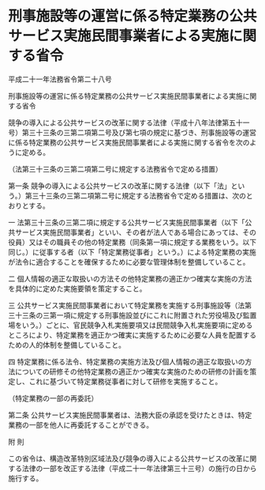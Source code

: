 # 刑事施設等の運営に係る特定業務の公共サービス実施民間事業者による実施に関する省令

平成二十一年法務省令第二十八号

刑事施設等の運営に係る特定業務の公共サービス実施民間事業者による実施に関する省令

競争の導入による公共サービスの改革に関する法律（平成十八年法律第五十一号）第三十三条の三第二項第二号及び第七項の規定に基づき、刑事施設等の運営に係る特定業務の公共サービス実施民間事業者による実施に関する省令を次のように定める。

（法第三十三条の三第二項第二号に規定する法務省令で定める措置）

第一条 競争の導入による公共サービスの改革に関する法律（以下「法」という。）第三十三条の三第二項第二号に規定する法務省令で定める措置は、次のとおりとする。

一 法第三十三条の三第二項に規定する公共サービス実施民間事業者（以下「公共サービス実施民間事業者」といい、その者が法人である場合にあっては、その役員）又はその職員その他の特定業務（同条第一項に規定する業務をいう。以下同じ。）に従事する者（以下「特定業務従事者」という。）による特定業務の実施が法令に適合することを確保するために必要な管理体制を整備していること。

二 個人情報の適正な取扱いの方法その他特定業務の適正かつ確実な実施の方法を具体的に定めた実施要領を策定すること。

三 公共サービス実施民間事業者において特定業務を実施する刑事施設等（法第三十三条の三第一項に規定する刑事施設並びにこれに附置された労役場及び監置場をいう。）ごとに、官民競争入札実施要項又は民間競争入札実施要項に定めるところにより、特定業務を適正かつ確実に実施するために必要な人員を配置するための人的体制を整備していること。

四 特定業務に係る法令、特定業務の実施方法及び個人情報の適正な取扱いの方法についての研修その他特定業務の適正かつ確実な実施のための研修の計画を策定し、これに基づいて特定業務従事者に対して研修を実施すること。

（特定業務の一部の再委託）

第二条 公共サービス実施民間事業者は、法務大臣の承認を受けたときは、特定業務の一部を他人に再委託することができる。

附 則

この省令は、構造改革特別区域法及び競争の導入による公共サービスの改革に関する法律の一部を改正する法律（平成二十一年法律第三十三号）の施行の日から施行する。
